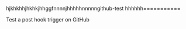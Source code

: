  hjkhkhhjhkhkjhhggfnnnnjhhhhhnnnnngithub-test
hhhhhh===========

Test a post hook trigger on GitHub
